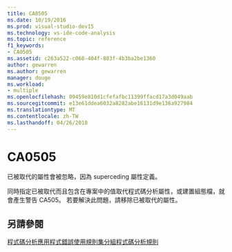 ```yaml
---
title: CA0505
ms.date: 10/19/2016
ms.prod: visual-studio-dev15
ms.technology: vs-ide-code-analysis
ms.topic: reference
f1_keywords:
- CA0505
ms.assetid: c263a522-c068-404f-883f-4b3ba2be1360
author: gewarren
ms.author: gewarren
manager: douge
ms.workload:
- multiple
ms.openlocfilehash: 09459e810d1cfefafbc11399ffacd17a3d049aab
ms.sourcegitcommit: e13e61ddea6032a8282abe16131d9e136a927984
ms.translationtype: MT
ms.contentlocale: zh-TW
ms.lasthandoff: 04/26/2018
---
```

# <a name="ca0505"></a>CA0505
已被取代的屬性會被忽略，因為 superceding 屬性定義。

 同時指定已被取代而且包含在專案中的值取代程式碼分析屬性，或建置組態檔，就會產生警告 CA505。 若要解決此問題，請移除已被取代的屬性。

## <a name="see-also"></a>另請參閱
 [程式碼分析應用程式錯誤](../code-quality/code-analysis-application-errors.md)[使用規則集分組程式碼分析規則](../code-quality/using-rule-sets-to-group-code-analysis-rules.md)
